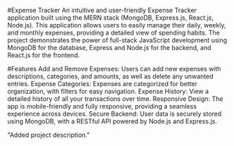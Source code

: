 #Expense Tracker
An intuitive and user-friendly Expense Tracker application built using the MERN stack (MongoDB, Express.js, React.js, Node.js). This application allows users to easily manage their daily, weekly, and monthly expenses, providing a detailed view of spending habits. The project demonstrates the power of full-stack JavaScript development using MongoDB for the database, Express and Node.js for the backend, and React.js for the frontend.


#Features
Add and Remove Expenses: Users can add new expenses with descriptions, categories, and amounts, as well as delete any unwanted entries.
Expense Categories: Expenses are categorized for better organization, with filters for easy navigation.
Expense History: View a detailed history of all your transactions over time.
Responsive Design: The app is mobile-friendly and fully responsive, providing a seamless experience across devices.
Secure Backend: User data is securely stored using MongoDB, with a RESTful API powered by Node.js and Express.js.

 "Added project description."
